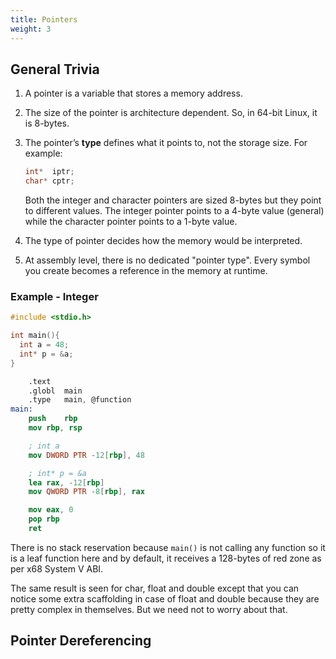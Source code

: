 ```yaml
---
title: Pointers
weight: 3
---
```


## General Trivia

1. A pointer is a variable that stores a memory address.
2. The size of the pointer is architecture dependent. So, in 64-bit Linux, it is 8-bytes.
3.  The pointer’s **type** defines what it points to, not the storage size. For example:

    ```c
    int*  iptr;
    char* cptr;
    ```

    Both the integer and character pointers are sized 8-bytes but they point to different values. The integer pointer points to a 4-byte value (general) while the character pointer points to a 1-byte value.
4. The type of pointer decides how the memory would be interpreted.
5. At assembly level, there is no dedicated "pointer type". Every symbol you create becomes a reference in the memory at runtime.

### Example - Integer

```c
#include <stdio.h>

int main(){
  int a = 48;
  int* p = &a;
}
```

```nasm
	.text
	.globl	main
	.type	main, @function
main:
	push	rbp
	mov	rbp, rsp

	; int a
	mov	DWORD PTR -12[rbp], 48

	; int* p = &a
	lea	rax, -12[rbp]
	mov	QWORD PTR -8[rbp], rax

	mov	eax, 0
	pop	rbp
	ret
```

There is no stack reservation because `main()` is not calling any function so it is a leaf function here and by default, it receives a 128-bytes of red zone as per x68 System V ABI.

The same result is seen for char, float and double except that you can notice some extra scaffolding in case of float and double because they are pretty complex in themselves. But we need not to worry about that.

## Pointer Dereferencing



